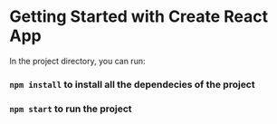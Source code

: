 # Getting Started with Create React App



In the project directory, you can run:

### `npm install` to install all the dependecies of the project
### `npm start` to run the project

